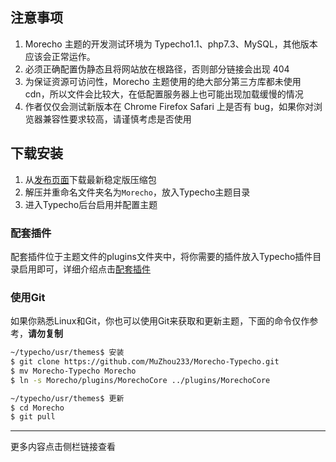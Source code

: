 ## 注意事项

1. Morecho 主题的开发测试环境为 Typecho1.1、php7.3、MySQL，其他版本应该会正常运作。
1. 必须正确配置伪静态且将网站放在根路径，否则部分链接会出现 404
1. 为保证资源可访问性，Morecho 主题使用的绝大部分第三方库都未使用 cdn，所以文件会比较大，在低配置服务器上也可能出现加载缓慢的情况
1. 作者仅仅会测试新版本在 Chrome Firefox Safari 上是否有 bug，如果你对浏览器兼容性要求较高，请谨慎考虑是否使用

## 下载安装

1. 从[发布页面](https://github.com/MuZhou233/Morecho-Typecho/releases)下载最新稳定版压缩包
1. 解压并重命名文件夹名为`Morecho`，放入Typecho主题目录
1. 进入Typecho后台启用并配置主题

### 配套插件

配套插件位于主题文件的plugins文件夹中，将你需要的插件放入Typecho插件目录启用即可，详细介绍点击[配套插件](/plugins)

### 使用Git

如果你熟悉Linux和Git，你也可以使用Git来获取和更新主题，下面的命令仅作参考，**请勿复制**
```bash
~/typecho/usr/themes$ 安装
$ git clone https://github.com/MuZhou233/Morecho-Typecho.git
$ mv Morecho-Typecho Morecho
$ ln -s Morecho/plugins/MorechoCore ../plugins/MorechoCore
```
```bash
~/typecho/usr/themes$ 更新
$ cd Morecho
$ git pull
```

---

更多内容点击侧栏链接查看
